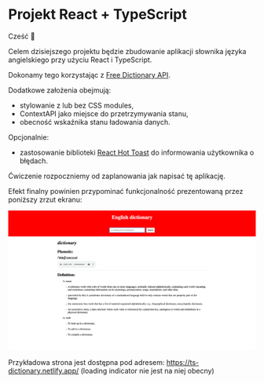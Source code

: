 # Projekt React + TypeScript

Cześć 👋

Celem dzisiejszego projektu będzie zbudowanie aplikacji słownika języka angielskiego przy użyciu React i TypeScript.

Dokonamy tego korzystając z [Free Dictionary API](https://dictionaryapi.dev/).

Dodatkowe założenia obejmują:

-  stylowanie z lub bez CSS modules,
-  ContextAPI jako miejsce do przetrzymywania stanu,
-  obecność wskaźnika stanu ładowania danych.

Opcjonalnie:

-  zastosowanie biblioteki [React Hot Toast](https://react-hot-toast.com/) do informowania użytkownika o błędach.

Ćwiczenie rozpoczniemy od zaplanowania jak napisać tę aplikację.

Efekt finalny powinien przypominać funkcjonalność prezentowaną przez poniższy zrzut ekranu:

![](./assets/dictionary.png)

Przykładowa strona jest dostępna pod adresem: https://ts-dictionary.netlify.app/ (loading indicator nie jest na niej obecny)
